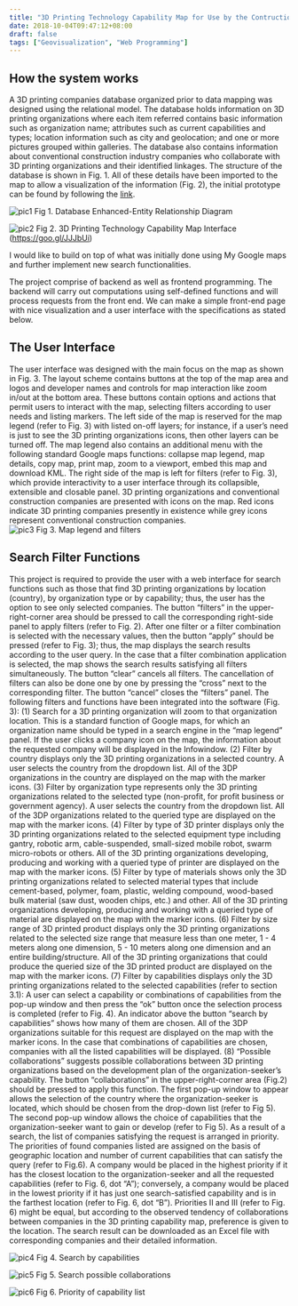 ```yaml
---
title: "3D Printing Technology Capability Map for Use by the Contruction Industry"
date: 2018-10-04T09:47:12+08:00
draft: false
tags: ["Geovisualization", "Web Programming"]
---
```


## How the system works

A 3D printing companies database organized prior to data mapping was designed using the relational model. The database holds information on 3D printing organizations where each item referred contains basic information such as organization name; attributes such as current capabilities and types; location information such as city and geolocation; and one or more pictures grouped within galleries. The database also contains information about conventional construction industry companies who collaborate with 3D printing organizations and their identified linkages. The structure of the database is shown in Fig. 1. All of these details have been imported to the map to allow a visualization of the information (Fig. 2), the initial prototype can be found by following the [link](https://goo.gl/JJJbUi).

![pic1](01.jpg)
Fig 1. Database Enhanced-Entity Relationship Diagram

![pic2](02.jpg)
Fig 2. 3D Printing Technology Capability Map Interface (https://goo.gl/JJJbUi)

I would like to build on top of what was initially done using My Google maps and further implement new search functionalities.

The project comprise of backend as well as frontend programming. The backend will carry out computations using self-defined functions and will process requests from the front end. We can make a simple front-end page with nice visualization and a user interface with the specifications as stated below.


## The User Interface

The user interface was designed with the main focus on the map as shown in Fig. 3. The layout scheme contains buttons at the top of the map area and logos and developer names and controls for map interaction like zoom in/out at the bottom area. These buttons contain options and actions that permit users to interact with the map, selecting filters according to user needs and listing markers. The left side of the map is reserved for the map legend (refer to Fig. 3) with listed on-off layers; for instance, if a user’s need is just to see the 3D printing organizations icons, then other layers can be turned off. The map legend also contains an additional menu with the following standard Google maps functions: collapse map legend, map details, copy map, print map, zoom to a viewport, embed this map and download KML. The right side of the map is left for filters (refer to Fig. 3), which provide interactivity to a user interface through its collapsible, extensible and closable panel. 3D printing organizations and conventional construction companies are presented with icons on the map. Red icons indicate 3D printing companies presently in existence while grey icons represent conventional construction companies.  
![pic3](03.jpg)
Fig 3. Map legend and filters

## Search Filter Functions


This project is required to provide the user with a web interface for search functions such as those that find 3D printing organizations by location (country), by organization type or by capability; thus, the user has the option to see only selected companies. The button “filters” in the upper-right-corner area should be pressed to call the corresponding right-side panel to apply filters (refer to Fig. 2). After one filter or a filter combination is selected with the necessary values, then the button “apply” should be pressed (refer to Fig. 3); thus, the map displays the search results according to the user query. In the case that a filter combination application is selected, the map shows the search results satisfying all filters simultaneously. The button “clear” cancels all filters. The cancellation of filters can also be done one by one by pressing the “cross” next to the corresponding filter. The button “cancel” closes the “filters” panel. The following filters and functions have been integrated into the software (Fig. 3):
(1)	Search for a 3D printing organization will zoom to that organization location. This is a standard function of Google maps, for which an organization name should be typed in a search engine in the “map legend” panel. If the user clicks a company icon on the map, the information about the requested company will be displayed in the Infowindow.
(2)	Filter by country displays only the 3D printing organizations in a selected country. A user selects the country from the dropdown list. All of the 3DP organizations in the country are displayed on the map with the marker icons.
(3)	Filter by organization type represents only the 3D printing organizations related to the selected type (non-profit, for profit business or government agency). A user selects the country from the dropdown list. All of the 3DP organizations related to the queried type are displayed on the map with the marker icons.
(4)	Filter by type of 3D printer displays only the 3D printing organizations related to the selected equipment type including gantry, robotic arm, cable-suspended, small-sized mobile robot, swarm micro-robots or others. All of the 3D printing organizations developing, producing and working with a queried type of printer are displayed on the map with the marker icons.
(5)	Filter by type of materials shows only the 3D printing organizations related to selected material types that include cement-based, polymer, foam, plastic, welding compound, wood-based bulk material (saw dust, wooden chips, etc.) and other. All of the 3D printing organizations developing, producing and working with a queried type of material are displayed on the map with the marker icons.
(6)	Filter by size range of 3D printed product displays only the 3D printing organizations related to the selected size range that measure less than one meter, 1 - 4 meters along one dimension, 5 - 10 meters along one dimension and an entire building/structure. All of the 3D printing organizations that could produce the queried size of the 3D printed product are displayed on the map with the marker icons.
(7)	Filter by capabilities displays only the 3D printing organizations related to the selected capabilities (refer to section 3.1): A user can select a capability or combinations of capabilities from the pop-up window and then press the “ok” button once the selection process is completed (refer to Fig. 4). An indicator above the button “search by capabilities” shows how many of them are chosen. All of the 3DP organizations suitable for this request are displayed on the map with the marker icons. In the case that combinations of capabilities are chosen, companies with all the listed capabilities will be displayed.
(8)	“Possible collaborations” suggests possible collaborations between 3D printing organizations based on the development plan of the organization-seeker’s capability. The button “collaborations” in the upper-right-corner area (Fig.2) should be pressed to apply this function. The first pop-up window to appear allows the selection of the country where the organization-seeker is located, which should be chosen from the drop-down list (refer to Fig 5). The second pop-up window allows the choice of capabilities that the organization-seeker want to gain or develop (refer to Fig 5). As a result of a search, the list of companies satisfying the request is arranged in priority. The priorities of found companies listed are assigned on the basis of geographic location and number of current capabilities that can satisfy the query (refer to Fig.6). A company would be placed in the highest priority if it has the closest location to the organization-seeker and all the requested capabilities (refer to Fig. 6, dot “A”); conversely, a company would be placed in the lowest priority if it has just one search-satisfied capability and is in the farthest location (refer to Fig. 6, dot “B”). Priorities II and III (refer to Fig. 6) might be equal, but according to the observed tendency of collaborations between companies in the 3D printing capability map, preference is given to the location. The search result can be downloaded as an Excel file with corresponding companies and their detailed information.

![pic4](04.jpg)
Fig 4. Search by capabilities

![pic5](05.jpg)
Fig 5. Search possible collaborations

![pic6](06.jpg)
Fig 6. Priority of capability list

